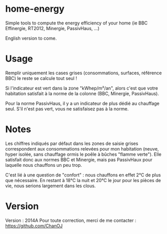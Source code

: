 # home-energy
Simple tools to compute the energy efficiency of your home (ie BBC Effinergie, RT2012, Minergie, PassivHaus, ...)

English version to come.

# Usage
Remplir uniquement les cases grises (consommations, surfaces, référence BBC)
le reste se calcule tout seul !

Si l'indicateur est vert dans la zone "kWhep/m²/an", alors c'est que votre habitation satisfait à la norme de la colonne (BBC, Minergie, PassivHaus).

Pour la norme PassivHaus, il y a un indicateur de plus dédié au chauffage seul. S'il n'est pas vert, vous ne satisfaisez pas à la norme.

# Notes
Les chiffres indiqués par défaut dans les zones de saisie grises correspondent aux consommations relevées pour mon habitation (neuve, hyper isolée, sans chauffage ormis le poêle à bûches "flamme verte"). Elle satisfait donc aux normes BBC et Minergie, mais pas PassivHaux pour laquelle nous chauffons un peu trop.

C'est lié à une question de "confort" : nous chauffons en effet 2°C de plus que nécessaire. En restant à 18°C la nuit et 20°C le jour pour les pièces de vie, nous serions largement dans les clous. 

# Version
Version : 2014A
Pour toute correction, merci de me contacter : https://github.com/ChanOJ
